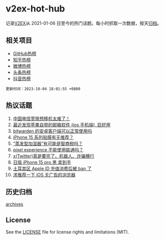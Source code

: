 # v2ex-hot-hub

 记录[V2EX](https://www.v2ex.com/)从 2021-01-06 日至今的热门话题。每小时抓取一次数据，按天[归档](archives)。
 
 ## 相关项目

- [GitHub热榜](https://github.com/it985/github-hot-hub)
- [知乎热榜](https://github.com/it985/zhihu-hot-hub)
- [微博热榜](https://github.com/it985/weibo-hot-hub)
- [头条热榜](https://github.com/it985/toutiao-hot-hub)
- [抖音热榜](https://github.com/it985/douyin-hot-hub)


 `更新时间：2023-10-04 18:01:55 +0800`

## 热议话题

1. [中国电信宽带想移机太难了！](https://www.v2ex.com/t/978753)
1. [最近发现苹果自带的邮箱软件 (ios 手机端), 巨好用](https://www.v2ex.com/t/978752)
1. [bitwarden 的安卓客户端可以正常使用吗](https://www.v2ex.com/t/978764)
1. [iPhone 15 系列贴膜有无推荐？](https://www.v2ex.com/t/978877)
1. [“蒸发型加湿器”有可能是智商税吗？](https://www.v2ex.com/t/978788)
1. [pixel experience 不能使用联通吗？](https://www.v2ex.com/t/978748)
1. [x(Twitter)真是要完了，机器人、诈骗横行](https://www.v2ex.com/t/978821)
1. [日版 iPhone 15 pro 黑 拿到手](https://www.v2ex.com/t/978819)
1. [土耳其区 Apple ID 充值消费后被 ban 了](https://www.v2ex.com/t/978834)
1. [求推荐一下 iOS 无广告的浏览器](https://www.v2ex.com/t/978813)

## 历史归档

[archives](archives)

## License

See the [LICENSE](LICENSE) file for license rights and limitations (MIT).
